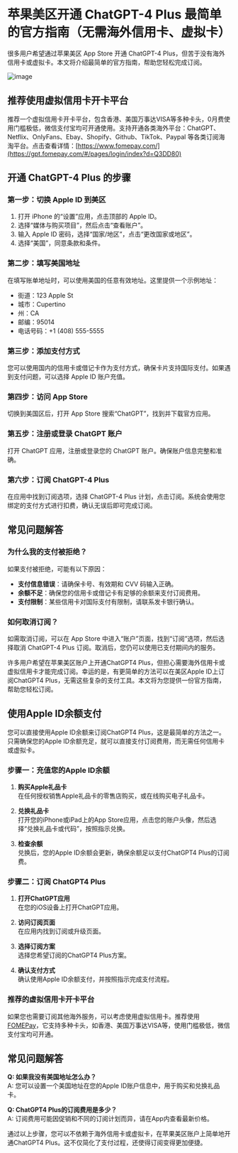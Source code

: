 # 苹果美区开通 ChatGPT-4 Plus 最简单的官方指南（无需海外信用卡、虚拟卡）

很多用户希望通过苹果美区 App Store 开通 ChatGPT-4 Plus，但苦于没有海外信用卡或虚拟卡。本文将介绍最简单的官方指南，帮助您轻松完成订阅。

![image](https://github.com/nevillhorace2/ChatGPT4/assets/169755609/49831fdd-87b4-4d1e-9fb5-95f65ea3d3a7)

## 推荐使用虚拟信用卡开卡平台

推荐一个虚拟信用卡开卡平台，包含香港、美国万事达VISA等多种卡头，0月费使用门槛极低，微信支付宝均可开通使用。支持开通各类海外平台：ChatGPT、Netflix、OnlyFans、Ebay、Shopify、Github、TikTok、Paypal 等各类订阅海淘平台。点击查看详情：[https://www.fomepay.com/](https://gpt.fomepay.com/#/pages/login/index?d=Q3DD80)

## 开通 ChatGPT-4 Plus 的步骤

### 第一步：切换 Apple ID 到美区

1. 打开 iPhone 的“设置”应用，点击顶部的 Apple ID。
2. 选择“媒体与购买项目”，然后点击“查看账户”。
3. 输入 Apple ID 密码，选择“国家/地区”，点击“更改国家或地区”。
4. 选择“美国”，同意条款和条件。

### 第二步：填写美国地址

在填写账单地址时，可以使用美国的任意有效地址。这里提供一个示例地址：
- 街道：123 Apple St
- 城市：Cupertino
- 州：CA
- 邮编：95014
- 电话号码：+1 (408) 555-5555

### 第三步：添加支付方式

您可以使用国内的信用卡或借记卡作为支付方式，确保卡片支持国际支付。如果遇到支付问题，可以选择 Apple ID 账户充值。

### 第四步：访问 App Store

切换到美国区后，打开 App Store 搜索“ChatGPT”，找到并下载官方应用。

### 第五步：注册或登录 ChatGPT 账户

打开 ChatGPT 应用，注册或登录您的 ChatGPT 账户。确保账户信息完整和准确。

### 第六步：订阅 ChatGPT-4 Plus

在应用中找到订阅选项，选择 ChatGPT-4 Plus 计划，点击订阅。系统会使用您绑定的支付方式进行扣费，确认无误后即可完成订阅。

## 常见问题解答

### 为什么我的支付被拒绝？

如果支付被拒绝，可能有以下原因：
- **支付信息错误**：请确保卡号、有效期和 CVV 码输入正确。
- **余额不足**：确保您的信用卡或借记卡有足够的余额来支付订阅费用。
- **支付限制**：某些信用卡对国际支付有限制，请联系发卡银行确认。

### 如何取消订阅？

如需取消订阅，可以在 App Store 中进入“账户”页面，找到“订阅”选项，然后选择取消 ChatGPT-4 Plus 订阅。取消后，您仍可以使用已支付期间内的服务。

许多用户希望在苹果美区账户上开通ChatGPT4 Plus，但担心需要海外信用卡或虚拟信用卡才能完成订阅。幸运的是，有更简单的方法可以在美区Apple ID上订阅ChatGPT4 Plus，无需这些复杂的支付工具。本文将为您提供一份官方指南，帮助您轻松订阅。

## 使用Apple ID余额支付

您可以直接使用Apple ID余额来订阅ChatGPT4 Plus，这是最简单的方法之一。只需确保您的Apple ID余额充足，就可以直接支付订阅费用，而无需任何信用卡或虚拟卡。

### **步骤一：充值您的Apple ID余额**

1. **购买Apple礼品卡**  
   在任何授权销售Apple礼品卡的零售店购买，或在线购买电子礼品卡。

2. **兑换礼品卡**  
   打开您的iPhone或iPad上的App Store应用，点击您的账户头像，然后选择“兑换礼品卡或代码”，按照指示兑换。

3. **检查余额**  
   兑换后，您的Apple ID余额会更新，确保余额足以支付ChatGPT4 Plus的订阅费。

### **步骤二：订阅 ChatGPT4 Plus**

1. **打开ChatGPT应用**  
   在您的iOS设备上打开ChatGPT应用。

2. **访问订阅页面**  
   在应用内找到订阅或升级页面。

3. **选择订阅方案**  
   选择您希望订阅的ChatGPT4 Plus方案。

4. **确认支付方式**  
   确认使用Apple ID余额支付，并按照指示完成支付流程。

### 推荐的虚拟信用卡开卡平台

如果您也需要订阅其他海外服务，可以考虑使用虚拟信用卡。推荐使用[FOMEPay](https://gpt.fomepay.com/#/pages/login/index?d=Q3DD80)，它支持多种卡头，如香港、美国万事达VISA等，使用门槛极低，微信支付宝均可开通。

## 常见问题解答

**Q: 如果我没有美国地址怎么办？**  
A: 您可以设置一个美国地址在您的Apple ID账户信息中，用于购买和兑换礼品卡。

**Q: ChatGPT4 Plus的订阅费用是多少？**  
A: 订阅费用可能因促销和不同的订阅计划而异，请在App内查看最新价格。

通过以上步骤，您可以不依赖于海外信用卡或虚拟卡，在苹果美区账户上简单地开通ChatGPT4 Plus。这不仅简化了支付过程，还使得订阅变得更加便捷。
